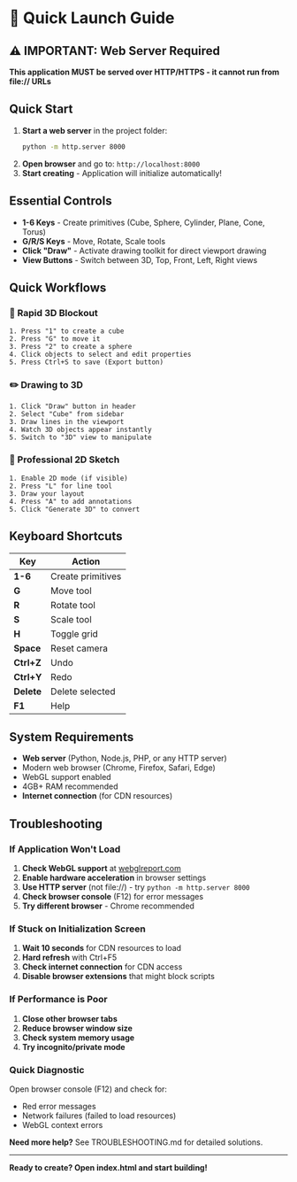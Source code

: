 # 🚀 Quick Launch Guide

## ⚠️ IMPORTANT: Web Server Required
**This application MUST be served over HTTP/HTTPS - it cannot run from file:// URLs**

## Quick Start
1. **Start a web server** in the project folder:
   ```bash
   python -m http.server 8000
   ```
2. **Open browser** and go to: `http://localhost:8000`
3. **Start creating** - Application will initialize automatically!

## Essential Controls
- **1-6 Keys** - Create primitives (Cube, Sphere, Cylinder, Plane, Cone, Torus)
- **G/R/S Keys** - Move, Rotate, Scale tools
- **Click "Draw"** - Activate drawing toolkit for direct viewport drawing
- **View Buttons** - Switch between 3D, Top, Front, Left, Right views

## Quick Workflows

### 🎯 Rapid 3D Blockout
```
1. Press "1" to create a cube
2. Press "G" to move it
3. Press "2" to create a sphere
4. Click objects to select and edit properties
5. Press Ctrl+S to save (Export button)
```

### ✏️ Drawing to 3D
```
1. Click "Draw" button in header
2. Select "Cube" from sidebar
3. Draw lines in the viewport
4. Watch 3D objects appear instantly
5. Switch to "3D" view to manipulate
```

### 📐 Professional 2D Sketch
```
1. Enable 2D mode (if visible)
2. Press "L" for line tool
3. Draw your layout
4. Press "A" to add annotations
5. Click "Generate 3D" to convert
```

## Keyboard Shortcuts
| Key | Action |
|-----|--------|
| **1-6** | Create primitives |
| **G** | Move tool |
| **R** | Rotate tool |
| **S** | Scale tool |
| **H** | Toggle grid |
| **Space** | Reset camera |
| **Ctrl+Z** | Undo |
| **Ctrl+Y** | Redo |
| **Delete** | Delete selected |
| **F1** | Help |

## System Requirements
- **Web server** (Python, Node.js, PHP, or any HTTP server)
- Modern web browser (Chrome, Firefox, Safari, Edge)
- WebGL support enabled
- 4GB+ RAM recommended
- **Internet connection** (for CDN resources)

## Troubleshooting

### If Application Won't Load
1. **Check WebGL support** at [webglreport.com](https://webglreport.com)
2. **Enable hardware acceleration** in browser settings
3. **Use HTTP server** (not file://) - try `python -m http.server 8000`
4. **Check browser console** (F12) for error messages
5. **Try different browser** - Chrome recommended

### If Stuck on Initialization Screen
1. **Wait 10 seconds** for CDN resources to load
2. **Hard refresh** with Ctrl+F5
3. **Check internet connection** for CDN access
4. **Disable browser extensions** that might block scripts

### If Performance is Poor
1. **Close other browser tabs**
2. **Reduce browser window size**
3. **Check system memory usage**
4. **Try incognito/private mode**

### Quick Diagnostic
Open browser console (F12) and check for:
- Red error messages
- Network failures (failed to load resources)
- WebGL context errors

**Need more help?** See TROUBLESHOOTING.md for detailed solutions.

---
**Ready to create? Open index.html and start building!**